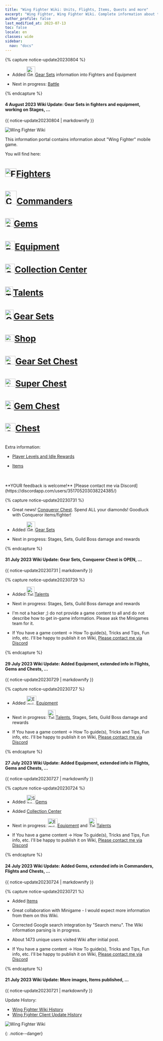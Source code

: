 ```yaml
---
title: "Wing Fighter Wiki: Units, Flights, Items, Quests and more"
excerpt: "Wing Fighter, Wing Fighter Wiki. Complete information about the Wing Fighter: Gun, Fighters, Items, Artifacts, Quests and more. Be strongest player with us. Information about future updates and events."
author_profile: false
last_modified_at: 2023-07-13
toc: false
locale: en
classes: wide
sidebar:
  nav: "docs"
---
```



{% capture notice-update20230804 %}

* Added <img src="/images/suit_icon_1_p.png" alt="Gear Sets" width="28" height="32"/><a href="/gear_set/" hreflang="en">Gear Sets</a> information into Fighters and Equipment

* Next in progress: [Battle](/battle/)  


{% endcapture %}

<div class="notice--danger">
  <h4 class="no_toc">4 August 2023 Wiki Update: Gear Sets in fighters and equipment, working on Stages, ...</h4>
  {{ notice-update20230804 | markdownify }}
</div>







![Wing Fighter Wiki](https://wing-fighter.github.io/images/anzh_img16.png)

This information portal contains information about "Wing Fighter" mobile game.

You will find here:

<h1> <img src="/images/common_lobby_icon30.png" alt="Fighters" width="37" height="28"/><a href="/fighter/" hreflang="en">Fighters</a> </h1>
<h1> <img src="/images/commander/actor_debris_0.png" alt="Commander" width="38" height="44"/><a href="/commander/" hreflang="en">Commanders</a> </h1>
<h1> <img src="/images/gem_group.png" alt="Shop" width="29" height="28"/><a href="/gem/" hreflang="en">Gems</a> </h1>
<h1> <img src="/images/equipment/zhupao7_p.png" alt="Equipment" width="32" height="29"/><a href="/equipment/" hreflang="en">Equipment</a></h1>
<h1> <img src="/images/cc_p.png" alt="Collection Center" width="32" height="29"/><a href="/CollectionCenter/" hreflang="en">Collection Center</a></h1>
<h1> <img src="/images/talent/Talent_5_p.png" alt="Talents" width="26" height="30"/><a href="/talent/" hreflang="en">Talents</a> </h1>
<h1> <img src="/images/suit_icon_1_p.png" alt="Gear Sets" width="28" height="32"/><a href="/gear_set/" hreflang="en">Gear Sets</a> </h1>
<h1> <img src="/images/shop.png" alt="Shop" width="31" height="23"/><a href="/shop/" hreflang="en">Shop</a> </h1>

<h1> <img src="/images/img_2.png" alt="Gear Set Chest" width="34" height="28"/><a href="/shop/Gear%20Set%20Chest_29/" hreflang="en">Gear Set Chest</a> </h1>
<h1> <img src="/images/mixed_box_2.png" alt="Super Chest" width="34" height="26"/><a href="/shop/Super%20Chest_21/" hreflang="en">Super Chest</a> </h1>
<h1> <img src="/images/gem_group.png" alt="Gem Chest" width="29" height="28"/><a href="/shop/Gem%20Chest_18/" hreflang="en">Gem Chest</a> </h1>
<h1> <img src="/images/box_open.png" alt="Chest" width="34" height="27"/><a href="/shop/Chest_20/" hreflang="en">Chest</a> </h1>

<br/>
Extra information:

* [Player Levels and Idle Rewards](/Player_Levels_and_Idle_Rewards.html)  

* [Items](/item/)  

<br/>
<br/>
**YOUR feedback is welcome!**
[Please contact me via Discord](https://discordapp.com/users/351705203038224385/)


{% capture notice-update20230731 %}

* Great news! [Conqueror Chest](https://wing-fighter.github.io/shop/Unknown_40/). Spend ALL your diamonds! Goodluck with Conqueror items/fighter!

* Added <img src="/images/suit_icon_1_p.png" alt="Gear Sets" width="28" height="32"/><a href="/gear_set/" hreflang="en">Gear Sets</a>

* Next in progress: Stages, Sets, Guild Boss damage and rewards


{% endcapture %}

<div class="notice--danger">
  <h4 class="no_toc">31 July 2023 Wiki Update: Gear Sets, Conqueror Chest is OPEN, ...</h4>
  {{ notice-update20230731 | markdownify }}
</div>


{% capture notice-update20230729 %}

* Added <img src="/images/talent/Talent_5_p.png" alt="Talents" width="26" height="30"/><a href="/talent/" hreflang="en">Talents</a>

* Next in progress: Stages, Sets, Guild Boss damage and rewards

* I'm not a hacker ;) do not provide a game content to all and do not describe how to get in-game information. Please ask the Minigames team for it.

* If You have a game content -> How To guide(s), Tricks and Tips, Fun info, etc. I'll be happy to publish it on Wiki, [Please contact me via Discord](https://discordapp.com/users/351705203038224385/)

{% endcapture %}

<div class="notice--danger">
  <h4 class="no_toc">29 July 2023 Wiki Update: Added Equipment, extended info in Flights, Gems and Chests, ...</h4>
  {{ notice-update20230729 | markdownify }}
</div>

{% capture notice-update20230727 %}

* Added <img src="/images/equipment/zhupao7_p.png" alt="Equipment" width="32" height="29"/><a href="/equipment/" hreflang="en">Equipment</a>

* Next in progress: <img src="/images/talent/Talent_5_p.png" alt="Talents" width="26" height="30"/><a href="/talent/" hreflang="en">Talents</a>, Stages, Sets, Guild Boss damage and rewards

* If You have a game content -> How To guide(s), Tricks and Tips, Fun info, etc. I'll be happy to publish it on Wiki, [Please contact me via Discord](https://discordapp.com/users/351705203038224385/)

{% endcapture %}

<div class="notice--danger">
  <h4 class="no_toc">27 July 2023 Wiki Update: Added Equipment, extended info in Flights, Gems and Chests, ...</h4>
  {{ notice-update20230727 | markdownify }}
</div>


{% capture notice-update20230724 %}

* Added <img src="/images/gem_group.png" alt="Shop" width="29" height="28"/><a href="/gem/" hreflang="en">Gems</a>

* Added [Collection Center](/CollectionCenter/)

* Next in progress: <img src="/images/equipment/zhupao7_p.png" alt="Equipment" width="32" height="29"/><a href="/equipment/" hreflang="en">Equipment</a> and <img src="/images/talent/Talent_5_p.png" alt="Talents" width="26" height="30"/><a href="/talent/" hreflang="en">Talents</a>

* If You have a game content -> How To guide(s), Tricks and Tips, Fun info, etc. I'll be happy to publish it on Wiki, [Please contact me via Discord](https://discordapp.com/users/351705203038224385/)

{% endcapture %}

<div class="notice--danger">
  <h4 class="no_toc">24 July 2023 Wiki Update: Added Gems, extended info in Commanders, Flights and Chests, ...</h4>
  {{ notice-update20230724 | markdownify }}
</div>


{% capture notice-update20230721 %}

* Added [Items](/item/)

* Great collaboration with Minigame - I would expect more information from them on this Wiki. 

* Corrected Google search integration by "Search menu". The Wiki information parsing is in progress.

* About 1473 unique users visited Wiki after initial post. 

* If You have a game content -> How To guide(s), Tricks and Tips, Fun info, etc. I'll be happy to publish it on Wiki, [Please contact me via Discord](https://discordapp.com/users/351705203038224385/)

{% endcapture %}

<div class="notice--danger">
  <h4 class="no_toc">21 July 2023 Wiki Update: More images, Items published, ...</h4>
  {{ notice-update20230721 | markdownify }}
</div>


Update History:

* [Wing Fighter Wiki History](/Wing_Fighter_Wiki_History.html)  
* [Wing Fighter Client Update History](/Wing_Fighter_Client_Update_History.html)

![Wing Fighter Wiki](https://wing-fighter.github.io/images/xqdz_img40.png)



{: .notice--danger}